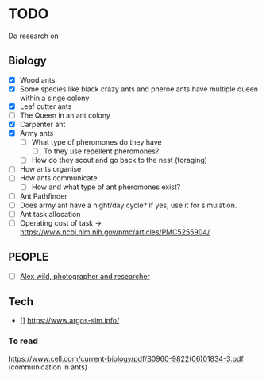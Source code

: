 # TODO

Do research on

## Biology

- [x] Wood ants
- [x] Some species like black crazy ants and pheroe ants have multiple queen within a singe colony
- [x] Leaf cutter ants
- [ ] The Queen in an ant colony
- [x] Carpenter ant
- [x] Army ants
  - [ ] What type of pheromones do they have
    - [ ] To they use repellent pheromones?
  - [ ] How do they scout and go back to the nest (foraging)
- [ ] How ants organise
- [ ] How ants communicate
  - [ ] How and what type of ant pheromones exist?
- [ ] Ant Pathfinder 
- [ ] Does army ant have a night/day cycle? If yes, use it for simulation.
- [ ] Ant task allocation
- [ ] Operating cost of task -> https://www.ncbi.nlm.nih.gov/pmc/articles/PMC5255904/

## PEOPLE

- [ ] [Alex wild, photographer and researcher](https://www.alexanderwild.com)

## Tech

- [] https://www.argos-sim.info/

### To read

https://www.cell.com/current-biology/pdf/S0960-9822(06)01834-3.pdf (communication in ants)

